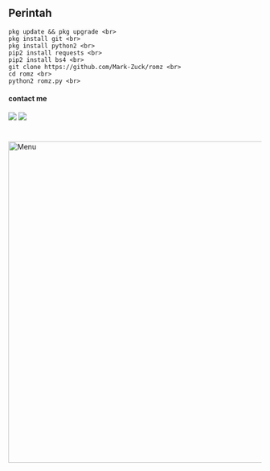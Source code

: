 ## Perintah 

````
pkg update && pkg upgrade <br>
pkg install git <br>
pkg install python2 <br>
pip2 install requests <br>
pip2 install bs4 <br>
git clone https://github.com/Mark-Zuck/romz <br>
cd romz <br>
python2 romz.py <br>
````
#### contact me
[![](https://img.shields.io/badge/Facebook-blue?logo=Facebook&logoColor=blue&labelColor=white)](https://www.facebook.com/100002461344178)
[![](https://img.shields.io/badge/Whatsapp-CHAT-red?logo=Whatsapp&logoColor=Brightgreen&labelColor=white)](https://wa.me/6282371648186?text=Asalamualaikum+bang)
#
<img src="https://github.com/Mark-Zuck/romz/blob/main/mi/FB_IMG_16279918754322764.jpg" width="640" title="Menu" alt="Menu">
